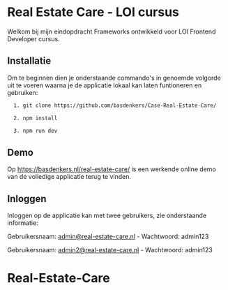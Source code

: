 
# Real Estate Care - LOI cursus

Welkom bij mijn eindopdracht Frameworks ontwikkeld voor LOI Frontend Developer cursus. 
## Installatie

Om te beginnen dien je onderstaande commando's in genoemde volgorde uit te voeren waarna je de applicatie lokaal kan laten funtioneren en gebruiken:

```bash
  1. git clone https://github.com/basdenkers/Case-Real-Estate-Care/
```
```bash
  2. npm install
```
```bash
  3. npm run dev
```

## Demo

Op https://basdenkers.nl/real-estate-care/ is een werkende online demo van de volledige applicatie terug te vinden.

## Inloggen

Inloggen op de applicatie kan met twee gebruikers, zie onderstaande informatie:

Gebruikersnaam: admin@real-estate-care.nl - Wachtwoord: admin123

Gebruikersnaam: admin2@real-estate-care.nl - Wachtwoord: admin123
# Real-Estate-Care
